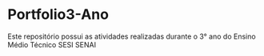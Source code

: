 # Portfolio3-Ano
Este repositório possui as atividades realizadas durante o 3° ano do Ensino Médio Técnico SESI SENAI
